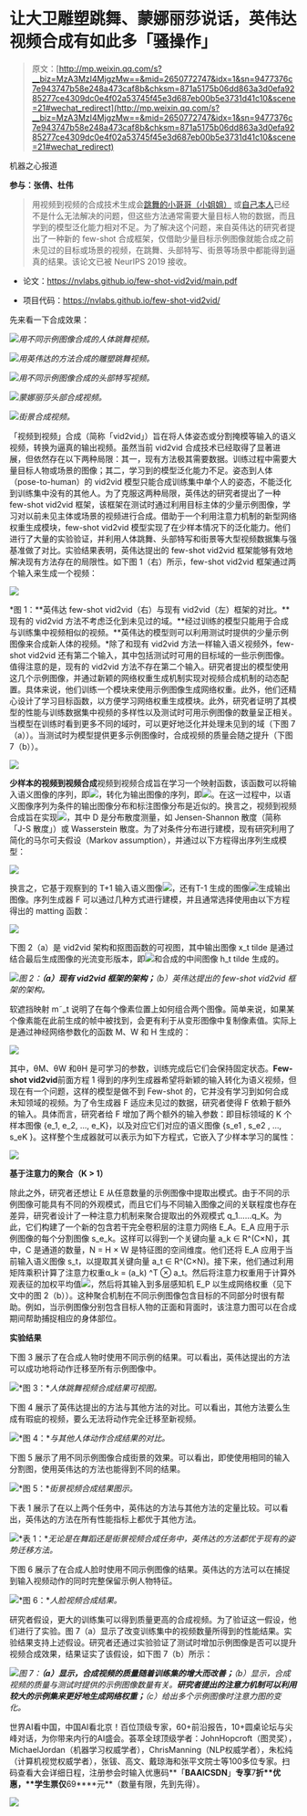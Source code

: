 # 让大卫雕塑跳舞、蒙娜丽莎说话，英伟达视频合成有如此多「骚操作」

> 原文：[http://mp.weixin.qq.com/s?__biz=MzA3MzI4MjgzMw==&mid=2650772747&idx=1&sn=9477376c7e943747b58e248a473caf8b&chksm=871a5175b06dd863a3d0efa9285277ce4309dc0e4f02a53745f45e3d687eb00b5e3731d41c10&scene=21#wechat_redirect](http://mp.weixin.qq.com/s?__biz=MzA3MzI4MjgzMw==&mid=2650772747&idx=1&sn=9477376c7e943747b58e248a473caf8b&chksm=871a5175b06dd863a3d0efa9285277ce4309dc0e4f02a53745f45e3d687eb00b5e3731d41c10&scene=21#wechat_redirect)

机器之心报道

**参与：张倩、杜伟**

> 用视频到视频的合成技术生成会[跳舞的小哥哥（小姐姐）](https://mp.weixin.qq.com/s?__biz=MzA3MzI4MjgzMw==&mid=2650747515&idx=2&sn=7be9d73323179eb994eac986d3949ef5&scene=21#wechat_redirect) 或[自己本人](https://mp.weixin.qq.com/s?__biz=MzA3MzI4MjgzMw==&mid=2650770958&idx=1&sn=d98f569a76bba7ef8dede58478ea5196&scene=21#wechat_redirect)已经不是什么无法解决的问题，但这些方法通常需要大量目标人物的数据，而且学到的模型泛化能力相对不足。为了解决这个问题，来自英伟达的研究者提出了一种新的 few-shot 合成框架，仅借助少量目标示例图像就能合成之前未见过的目标或场景的视频，在跳舞、头部特写、街景等场景中都能得到逼真的结果。该论文已被 NeurIPS 2019 接收。

*   论文：https://nvlabs.github.io/few-shot-vid2vid/main.pdf

*   项目代码：https://nvlabs.github.io/few-shot-vid2vid/

先来看一下合成效果：

![](../Images/0c7e3b94ee3d788a16e2b7ee89e6522a.jpg)*用不同示例图像合成的人体跳舞视频。*

![](../Images/7da1beaa1da3b03a9d31d0d25f4e75a8.jpg)*用英伟达的方法合成的雕塑跳舞视频。*

![](../Images/a9c96f9549887506ae9a4925aa6564fc.jpg)*用不同示例图像合成的头部特写视频。*

![](../Images/c9534542ed9a355fcc25a9473a060b89.jpg)*蒙娜丽莎头部合成视频。*

![](../Images/d9002b70330cc9996b8c57d60aaa4b7a.jpg)*街景合成视频。*

「视频到视频」合成（简称「vid2vid」）旨在将人体姿态或分割掩模等输入的语义视频，转换为逼真的输出视频。虽然当前 vid2vid 合成技术已经取得了显著进展，但依然存在以下两种局限：其一，现有方法极其需要数据。训练过程中需要大量目标人物或场景的图像；其二，学习到的模型泛化能力不足。姿态到人体（pose-to-human）的 vid2vid 模型只能合成训练集中单个人的姿态，不能泛化到训练集中没有的其他人。为了克服这两种局限，英伟达的研究者提出了一种 few-shot vid2vid 框架，该框架在测试时通过利用目标主体的少量示例图像，学习对以前未见主体或场景的视频进行合成。借助于一个利用注意力机制的新型网络权重生成模块，few-shot vid2vid 模型实现了在少样本情况下的泛化能力。他们进行了大量的实验验证，并利用人体跳舞、头部特写和街景等大型视频数据集与强基准做了对比。实验结果表明，英伟达提出的 few-shot vid2vid 框架能够有效地解决现有方法存在的局限性。如下图 1（右）所示，few-shot vid2vid 框架通过两个输入来生成一个视频：

![](../Images/28de4e3672a732ba2087f688e22318ff.jpg)

*图 1：**英伟达 few-shot vid2vid（右）与现有 vid2vid（左）框架的对比。**现有的 vid2vid 方法不考虑泛化到未见过的域。**经过训练的模型只能用于合成与训练集中视频相似的视频。**英伟达的模型则可以利用测试时提供的少量示例图像来合成新人体的视频。*除了和现有 vid2vid 方法一样输入语义视频外，few-shot vid2vid 还有第二个输入，其中包括测试时可用的目标域的一些示例图像。值得注意的是，现有的 vid2vid 方法不存在第二个输入。研究者提出的模型使用这几个示例图像，并通过新颖的网络权重生成机制实现对视频合成机制的动态配置。具体来说，他们训练一个模块来使用示例图像生成网络权重。此外，他们还精心设计了学习目标函数，以方便学习网络权重生成模块。此外，研究者证明了其模型的性能与训练数据集中视频的多样性以及测试时可用示例图像的数量呈正相关。当模型在训练时看到更多不同的域时，可以更好地泛化并处理未见到的域（下图 7（a））。当测试时为模型提供更多示例图像时，合成视频的质量会随之提升（下图 7（b））。

![](../Images/65cbc64e84655082116bef869c125b19.jpg)

**少样本的视频到视频合成**视频到视频合成旨在学习一个映射函数，该函数可以将输入语义图像的序列，即![](../Images/bc305f86c4f7d5a0eff2494f13c2111a.jpg)，转化为输出图像的序列，即![](../Images/b3cfc6d1be123d5a233c7fc556f8ffd5.jpg)。在这一过程中，以语义图像序列为条件的输出图像分布和标注图像分布是近似的。换言之，视频到视频合成旨在实现![](../Images/f058af4d47e3329533f95de88ea610be.jpg)，其中 D 是分布散度测量，如 Jensen-Shannon 散度（简称「J-S 散度」）或 Wasserstein 散度。为了对条件分布进行建模，现有研究利用了简化的马尔可夫假设（Markov assumption），并通过以下方程得出序列生成模型：

![](../Images/64ddd14c62a728b93de5d10812fdacda.jpg)

换言之，它基于观察到的 Τ+1 输入语义图像![](../Images/6d242100ef23712f066b8bbd0fc61b68.jpg)，还有Τ-1 生成的图像![](../Images/3c196b5e11e46a8b8c65952069778128.jpg)生成输出图像。序列生成器 F 可以通过几种方式进行建模，并且通常选择使用由以下方程得出的 matting 函数：

![](../Images/9a4dce4fc59d38ba2fd4937721a17454.jpg)

下图 2（a）是 vid2vid 架构和抠图函数的可视图，其中输出图像 x_t tilde 是通过结合最后生成图像的光流变形版本，即![](../Images/66abda81eda1e428f89da04271e6717f.jpg)和合成的中间图像 h_t tilde 生成的。

![](../Images/67cd3fab8f8dd4a96ea5a2f3f54d87ed.jpg)*图 2：**（a）现有 vid2vid 框架的架构；**（b）英伟达提出的 few-shot vid2vid 框架的架构。*

软遮挡映射 m˜_t 说明了在每个像素位置上如何组合两个图像。简单来说，如果某个像素能在此前生成的帧中被找到，会更有利于从变形图像中复制像素值。实际上是通过神经网络参数化的函数 M、W 和 H 生成的：

![](../Images/617c9d8cda65d5d09c7ba5bce9d16f01.jpg)

其中，θM、θW 和θH 是可学习的参数，训练完成后它们会保持固定状态。**Few-shot vid2vid**前面方程 1 得到的序列生成器希望将新颖的输入转化为语义视频，但现在有一个问题，这样的模型是做不到 Few-shot 的，它并没有学习到如何合成未知领域的视频。为了令生成器 F 适应未见过的数据，研究者使得 F 依赖于额外的输入。具体而言，研究者给 F 增加了两个额外的输入参数：即目标领域的 K 个样本图像 {e_1, e_2, ..., e_K}，以及对应它们对应的语义图像 {s_e1 , s_e2 , ..., s_eK }。这样整个生成器就可以表示为如下方程式，它嵌入了少样本学习的属性：

![](../Images/3b01c8c55a93b7ded82a610881b8defe.jpg)

**基于注意力的聚合（K > 1）**

除此之外，研究者还想让 E 从任意数量的示例图像中提取出模式。由于不同的示例图像可能具有不同的外观模式，而且它们与不同输入图像之间的关联程度也存在差异，研究者设计了一种注意力机制来聚合提取出的外观模式 q_1……q_K。为此，它们构建了一个新的包含若干完全卷积层的注意力网络 E_A。E_A 应用于示例图像的每个分割图像 s_e_k。这样可以得到一个关键向量 a_k ∈ R^(C×N)，其中，C 是通道的数量，N = H × W 是特征图的空间维度。他们还将 E_A 应用于当前输入语义图像 s_t，以提取其关键向量 a_t ∈ R^(C×N)。接下来，他们通过利用矩阵乘积计算了注意力权重α_k = (a_k) ^T ⊗ a_t。然后将注意力权重用于计算外观表征的加权平均值![](../Images/2296ad8f83707db2942a8d5d727b3983.jpg)，然后将其输入到多层感知机 E_P 以生成网络权重（见下文中的图 2（b））。这种聚合机制在不同示例图像包含目标的不同部分时很有帮助。例如，当示例图像分别包含目标人物的正面和背面时，该注意力图可以在合成期间帮助捕捉相应的身体部位。

**实验结果**

下图 3 展示了在合成人物时使用不同示例的结果。可以看出，英伟达提出的方法可以成功地将动作迁移至所有示例图像中。

![](../Images/92990ea2920054dfeff494fd17cf182d.jpg)*图 3：**人体跳舞视频合成结果可视图。*

下图 4 展示了英伟达提出的方法与其他方法的对比。可以看出，其他方法要么生成有瑕疵的视频，要么无法将动作完全迁移至新视频。

![](../Images/7462822733466661c15f9289e6cde8f0.jpg)*图 4：**与其他人体动作合成结果的对比。*

下图 5 展示了用不同示例图像合成街景的效果。可以看出，即使使用相同的输入分割图，使用英伟达的方法也能得到不同的结果。

![](../Images/382c4d75b4c30070a8b0cdd35b6b7ec7.jpg)*图 5：**街景视频合成结果图示。*

下表 1 展示了在以上两个任务中，英伟达的方法与其他方法的定量比较。可以看出，英伟达的方法在所有性能指标上都优于其他方法。

![](../Images/ae85b430d123250bbf092919f8f86a4b.jpg)*表 1：**无论是在舞蹈还是街景视频合成任务中，英伟达的方法都优于现有的姿势迁移方法。*

下图 6 展示了在合成人脸时使用不同示例图像的结果。英伟达的方法可以在捕捉到输入视频动作的同时完整保留示例人物特征。

![](../Images/75f083b4428ff6eb25237974bef9ceed.jpg)*图 6：**人脸视频合成结果。*

研究者假设，更大的训练集可以得到质量更高的合成视频。为了验证这一假设，他们进行了实验。图 7（a）显示了改变训练集中的视频数量所得到的性能结果。实验结果支持上述假设。研究者还通过实验验证了测试时增加示例图像是否可以提升视频合成效果，结果证实了该假设，如下图 7（b）所示：

![](../Images/8d392bb24494a559a9003fd85d9ec646.jpg)*图 7：**（a）显示，合成视频的质量随着训练集的增大而改善；**（b）显示，合成视频的质量与测试时提供的示例图像数量有关。**研究者提出的注意力机制可以利用较大的示例集来更好地生成网络权重；**（c）给出多个示例图像时注意力图的变化。*

世界AI看中国，中国AI看北京！百位顶级专家，60+前沿报告，10+圆桌论坛与尖峰对话，为你带来内行的AI盛会。荟萃全球顶级学者：JohnHopcroft（图灵奖），MichaelJordan（机器学习权威学者），ChrisManning（NLP权威学者），朱松纯（计算机视觉权威学者），张钹、高文、戴琼海和张平文院士等100多位专家。扫码查看大会详细日程，注册参会时输入优惠码**「****BAAICSDN****」**专享**7****折**优惠，**学生票仅****69****元**（数量有限，先到先得）。

![](../Images/f45481c072ce361928eaf2af4dfea6b1.jpg)